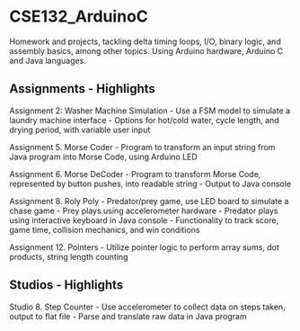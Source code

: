 # CSE132_ArduinoC

Homework and projects, tackling delta timing loops, I/O, binary logic, and assembly basics, among other topics. Using Arduino hardware, Arduino C and Java languages. 

## Assignments - Highlights

Assignment 2: Washer Machine Simulation
	- Use a FSM model to simulate a laundry machine interface
	- Options for hot/cold water, cycle length, and drying period, with variable user input

Assignment 5. Morse Coder
	- Program to transform an input string from Java program into Morse Code, using Arduino LED

Assignment 6. Morse DeCoder
	- Program to transform Morse Code, represented by button pushes, into readable string
	- Output to Java console


Assignment 8. Roly Poly
	- Predator/prey game, use LED board to simulate a chase game
	- Prey plays using accelerometer hardware
	- Predator plays using interactive keyboard in Java console
	- Functionality to track score, game time, collision mechanics, and win conditions

Assignment 12. Pointers
	- Utilize pointer logic to perform array sums, dot products, string length counting

## Studios - Highlights

Studio 8. Step Counter
	- Use accelerometer to collect data on steps taken, output to flat file
	- Parse and translate raw data in Java program



























